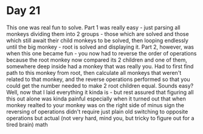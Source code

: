 # Day 21
This one was real fun to solve. Part 1 was really easy - just parsing all monkeys dividing them into 2 groups - those which are solved and those which still await their child monkeys to be solved, then looping endlessly until the big monkey - root is solved and displaying it. Part 2, however, was when this one became fun - you now had to reverse the order of operations because the root monkey now compared its 2 children and one of them, somewhere deep inside had a monkey that was really you. Had to first find path to this monkey from root, then calculate all monkeys that weren't related to that monkey, and the reverse operations performed so that you could get the number needed to make 2 root children equal. Sounds easy? Well, now that I laid everything it kinda is - but rest assured that figuring all this out alone was kinda painful especially when it turned out that when monkey realted to your monkey was on the right side of minus sign the reversing of operations didn't require just plain old switching to opposite operations but actual (not very hard, mind you, but tricky to figure out for a tired brain) math
